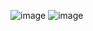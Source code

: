 
![image](https://user-images.githubusercontent.com/66086031/180289618-bd8c8844-2d1d-4ad7-b3d8-93c5435095c8.png)
![image](https://user-images.githubusercontent.com/66086031/180289818-651b1e9f-a77b-495c-b539-a4cf44df90ff.png)

